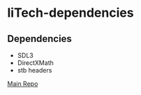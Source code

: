 # liTech-dependencies

## Dependencies
- SDL3
- DirectXMath
- stb headers

[Main Repo](https://github.com/Li-Studios-LLC/liTech)